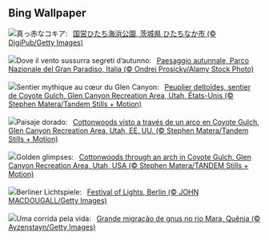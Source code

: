 ## Bing Wallpaper
![](https://www.bing.com/th?id=OHR.KochiaJapan_JA-JP5196113182_UHD.jpg&w=1000)真っ赤なコキア:&nbsp;&ensp;[国営ひたち海浜公園, 茨城県 ひたちなか市 (© DigiPub/Getty Images)](https://www.bing.com/th?id=OHR.KochiaJapan_JA-JP5196113182_UHD.jpg)
<br><br/>
![](https://www.bing.com/th?id=OHR.ValleAostaGranParadiso_IT-IT5881740566_UHD.jpg&w=1000)Dove il vento sussurra segreti d’autunno:&nbsp;&ensp;[Paesaggio autunnale, Parco Nazionale del Gran Paradiso, Italia (© Ondrej Prosicky/Alamy Stock Photo)](https://www.bing.com/th?id=OHR.ValleAostaGranParadiso_IT-IT5881740566_UHD.jpg)
<br><br/>
![](https://www.bing.com/th?id=OHR.CoyoteGulch_FR-FR9860829479_UHD.jpg&w=1000)Sentier mythique au cœur du Glen Canyon:&nbsp;&ensp;[Peuplier deltoïdes, sentier de Coyote Gulch, Glen Canyon Recreation Area, Utah, États-Unis (© Stephen Matera/Tandem Stills + Motion)](https://www.bing.com/th?id=OHR.CoyoteGulch_FR-FR9860829479_UHD.jpg)
<br><br/>
![](https://www.bing.com/th?id=OHR.CoyoteGulch_ES-ES4387990059_UHD.jpg&w=1000)Paisaje dorado:&nbsp;&ensp;[Cottonwoods visto a través de un arco en Coyote Gulch, Glen Canyon Recreation Area, Utah, EE. UU. (© Stephen Matera/Tandem Stills + Motion)](https://www.bing.com/th?id=OHR.CoyoteGulch_ES-ES4387990059_UHD.jpg)
<br><br/>
![](https://www.bing.com/th?id=OHR.CoyoteGulch_EN-GB6471507229_UHD.jpg&w=1000)Golden glimpses:&nbsp;&ensp;[Cottonwoods through an arch in Coyote Gulch, Glen Canyon Recreation Area, Utah, USA (© Stephen Matera/TANDEM Stills + Motion)](https://www.bing.com/th?id=OHR.CoyoteGulch_EN-GB6471507229_UHD.jpg)
<br><br/>
![](https://www.bing.com/th?id=OHR.BerlinConcertHallFestivalofLights_DE-DE1090691492_UHD.jpg&w=1000)Berliner Lichtspiele:&nbsp;&ensp;[Festival of Lights, Berlin (© JOHN MACDOUGALL/Getty Images)](https://www.bing.com/th?id=OHR.BerlinConcertHallFestivalofLights_DE-DE1090691492_UHD.jpg)
<br><br/>
![](https://www.bing.com/th?id=OHR.MaraMigration_PT-BR7440860691_UHD.jpg&w=1000)Uma corrida pela vida:&nbsp;&ensp;[Grande migração de gnus no rio Mara, Quênia (© Ayzenstayn/Getty Images)](https://www.bing.com/th?id=OHR.MaraMigration_PT-BR7440860691_UHD.jpg)
<br><br/>
